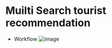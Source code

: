 # Muilti Search tourist recommendation

- Workflow
![image](https://github.com/user-attachments/assets/be6667b2-2db8-44f8-b398-459846f1f2b2)
